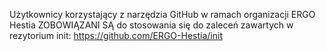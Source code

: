 Użytkownicy korzystający z narzędzia GitHub w ramach organizacji ERGO Hestia ZOBOWIĄZANI SĄ do stosowania się do zaleceń zawartych w rezytorium init: https://github.com/ERGO-Hestia/init
